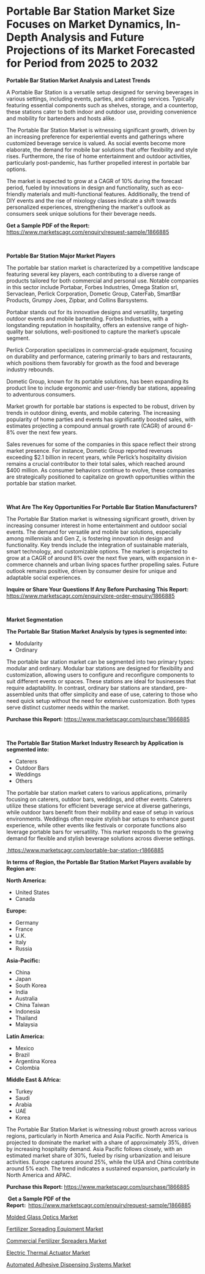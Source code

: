<p><h1>Portable Bar Station Market Size Focuses on Market Dynamics, In-Depth Analysis and Future Projections of its Market Forecasted for Period from 2025 to 2032</h1></p><p><strong>Portable Bar Station Market Analysis and Latest Trends</strong></p>
<p><p>A Portable Bar Station is a versatile setup designed for serving beverages in various settings, including events, parties, and catering services. Typically featuring essential components such as shelves, storage, and a countertop, these stations cater to both indoor and outdoor use, providing convenience and mobility for bartenders and hosts alike. </p><p>The Portable Bar Station Market is witnessing significant growth, driven by an increasing preference for experiential events and gatherings where customized beverage service is valued. As social events become more elaborate, the demand for mobile bar solutions that offer flexibility and style rises. Furthermore, the rise of home entertainment and outdoor activities, particularly post-pandemic, has further propelled interest in portable bar options.</p><p>The market is expected to grow at a CAGR of 10% during the forecast period, fueled by innovations in design and functionality, such as eco-friendly materials and multi-functional features. Additionally, the trend of DIY events and the rise of mixology classes indicate a shift towards personalized experiences, strengthening the market's outlook as consumers seek unique solutions for their beverage needs.</p></p>
<p><strong>Get a Sample PDF of the Report:&nbsp;</strong> <a href="https://www.marketscagr.com/enquiry/request-sample/1866885?utm_campaign=2095&utm_medium=2&utm_source=Github&utm_content=ia&utm_term=11042025&utm_id=portable-bar-station">https://www.marketscagr.com/enquiry/request-sample/1866885</a></p>
<p>&nbsp;</p>
<p><strong>Portable Bar Station Major Market Players</strong></p>
<p><p>The portable bar station market is characterized by a competitive landscape featuring several key players, each contributing to a diverse range of products tailored for both commercial and personal use. Notable companies in this sector include Portabar, Forbes Industries, Omega Station srl, Servaclean, Perlick Corporation, Dometic Group, CaterFab, SmartBar Products, Grumpy Joes, Zipbar, and Collins Barsystems.</p><p>Portabar stands out for its innovative designs and versatility, targeting outdoor events and mobile bartending. Forbes Industries, with a longstanding reputation in hospitality, offers an extensive range of high-quality bar solutions, well-positioned to capture the market’s upscale segment.</p><p>Perlick Corporation specializes in commercial-grade equipment, focusing on durability and performance, catering primarily to bars and restaurants, which positions them favorably for growth as the food and beverage industry rebounds.</p><p>Dometic Group, known for its portable solutions, has been expanding its product line to include ergonomic and user-friendly bar stations, appealing to adventurous consumers.</p><p>Market growth for portable bar stations is expected to be robust, driven by trends in outdoor dining, events, and mobile catering. The increasing popularity of home parties and events has significantly boosted sales, with estimates projecting a compound annual growth rate (CAGR) of around 6-8% over the next few years.</p><p>Sales revenues for some of the companies in this space reflect their strong market presence. For instance, Dometic Group reported revenues exceeding $2.1 billion in recent years, while Perlick’s hospitality division remains a crucial contributor to their total sales, which reached around $400 million. As consumer behaviors continue to evolve, these companies are strategically positioned to capitalize on growth opportunities within the portable bar station market.</p></p>
<p>&nbsp;</p>
<p><strong>What Are The Key Opportunities For Portable Bar Station Manufacturers?</strong></p>
<p><p>The Portable Bar Station market is witnessing significant growth, driven by increasing consumer interest in home entertainment and outdoor social events. The demand for versatile and mobile bar solutions, especially among millennials and Gen Z, is fostering innovation in design and functionality. Key trends include the integration of sustainable materials, smart technology, and customizable options. The market is projected to grow at a CAGR of around 8% over the next five years, with expansion in e-commerce channels and urban living spaces further propelling sales. Future outlook remains positive, driven by consumer desire for unique and adaptable social experiences.</p></p>
<p><strong>Inquire or Share Your Questions If Any Before Purchasing This Report:</strong> <a href="https://www.marketscagr.com/enquiry/pre-order-enquiry/1866885?utm_campaign=2095&utm_medium=2&utm_source=Github&utm_content=ia&utm_term=11042025&utm_id=portable-bar-station">https://www.marketscagr.com/enquiry/pre-order-enquiry/1866885</a></p>
<p>&nbsp;</p>
<p><strong>Market Segmentation</strong></p>
<p><strong>The Portable Bar Station Market Analysis by types is segmented into:</strong></p>
<p><ul><li>Modularity</li><li>Ordinary</li></ul></p>
<p><p>The portable bar station market can be segmented into two primary types: modular and ordinary. Modular bar stations are designed for flexibility and customization, allowing users to configure and reconfigure components to suit different events or spaces. These stations are ideal for businesses that require adaptability. In contrast, ordinary bar stations are standard, pre-assembled units that offer simplicity and ease of use, catering to those who need quick setup without the need for extensive customization. Both types serve distinct customer needs within the market.</p></p>
<p><strong>Purchase this Report:&nbsp;</strong><a href="https://www.marketscagr.com/purchase/1866885?utm_campaign=2095&utm_medium=2&utm_source=Github&utm_content=ia&utm_term=11042025&utm_id=portable-bar-station">https://www.marketscagr.com/purchase/1866885</a></p>
<p>&nbsp;</p>
<p><strong>The Portable Bar Station Market Industry Research by Application is segmented into:</strong></p>
<p><ul><li>Caterers</li><li>Outdoor Bars</li><li>Weddings</li><li>Others</li></ul></p>
<p><p>The portable bar station market caters to various applications, primarily focusing on caterers, outdoor bars, weddings, and other events. Caterers utilize these stations for efficient beverage service at diverse gatherings, while outdoor bars benefit from their mobility and ease of setup in various environments. Weddings often require stylish bar setups to enhance guest experience, while other events like festivals or corporate functions also leverage portable bars for versatility. This market responds to the growing demand for flexible and stylish beverage solutions across diverse settings.</p></p>
<p><a href="https://www.marketscagr.com/portable-bar-station-r1866885?utm_campaign=2095&utm_medium=2&utm_source=Github&utm_content=ia&utm_term=11042025&utm_id=portable-bar-station">&nbsp;https://www.marketscagr.com/portable-bar-station-r1866885</a></p>
<p><strong>In terms of Region, the Portable Bar Station Market Players available by Region are:</strong></p>
<p>
    <p> <strong> North America: </strong>
        <ul>
            <li>United States</li>
            <li>Canada</li>
        </ul>
        </p> 
    <p> <strong> Europe: </strong>
        <ul>
            <li>Germany</li>
            <li>France</li>
            <li>U.K.</li>
            <li>Italy</li>
            <li>Russia</li>
        </ul>
        </p> 
    <p> <strong> Asia-Pacific: </strong>
        <ul>
            <li>China</li>
            <li>Japan</li>
            <li>South Korea</li>
            <li>India</li>
            <li>Australia</li>
            <li>China Taiwan</li>
            <li>Indonesia</li>
            <li>Thailand</li>
            <li>Malaysia</li>
        </ul>
        </p> 
    <p> <strong> Latin America: </strong>
        <ul>
            <li>Mexico</li>
            <li>Brazil</li>
            <li>Argentina Korea</li>
            <li>Colombia</li>
        </ul>
        </p> 
    <p> <strong> Middle East & Africa: </strong>
        <ul>
            <li>Turkey</li>
            <li>Saudi</li>
            <li>Arabia</li>
            <li>UAE</li>
            <li>Korea</li>
        </ul>
    </p>
    </p>
<p><p>The Portable Bar Station Market is witnessing robust growth across various regions, particularly in North America and Asia Pacific. North America is projected to dominate the market with a share of approximately 35%, driven by increasing hospitality demand. Asia Pacific follows closely, with an estimated market share of 30%, fueled by rising urbanization and leisure activities. Europe captures around 25%, while the USA and China contribute around 5% each. The trend indicates a sustained expansion, particularly in North America and APAC.</p></p>
<p><strong>Purchase this Report: </strong><a href="https://www.marketscagr.com/purchase/1866885?utm_campaign=2095&utm_medium=2&utm_source=Github&utm_content=ia&utm_term=11042025&utm_id=portable-bar-station">https://www.marketscagr.com/purchase/1866885</a></p>
<p>&nbsp;<strong>Get a Sample PDF of the Report:&nbsp;&nbsp;</strong><a href="https://www.marketscagr.com/enquiry/request-sample/1866885?utm_campaign=2095&utm_medium=2&utm_source=Github&utm_content=ia&utm_term=11042025&utm_id=portable-bar-station">https://www.marketscagr.com/enquiry/request-sample/1866885</a></p>
<p><strong></strong></p>
<p><p><a href="https://github.com/pidlisseas/Market-Research-Report-List-1/blob/main/molded-glass-optics-market.md?utm_campaign=2095&utm_medium=2&utm_source=Github&utm_content=ia&utm_term=11042025&utm_id=portable-bar-station">Molded Glass Optics Market</a></p><p><a href="https://github.com/kaddahblejc/Market-Research-Report-List-1/blob/main/fertilizer-spreading-equipment-market.md?utm_campaign=2095&utm_medium=2&utm_source=Github&utm_content=ia&utm_term=11042025&utm_id=portable-bar-station">Fertilizer Spreading Equipment Market</a></p><p><a href="https://github.com/wakerizaak8g/Market-Research-Report-List-1/blob/main/commercial-fertilizer-spreaders-market.md?utm_campaign=2095&utm_medium=2&utm_source=Github&utm_content=ia&utm_term=11042025&utm_id=portable-bar-station">Commercial Fertilizer Spreaders Market</a></p><p><a href="https://github.com/chkrselia/Market-Research-Report-List-1/blob/main/electric-thermal-actuator-market.md?utm_campaign=2095&utm_medium=2&utm_source=Github&utm_content=ia&utm_term=11042025&utm_id=portable-bar-station">Electric Thermal Actuator Market</a></p><p><a href="https://github.com/tanckfelli84/Market-Research-Report-List-1/blob/main/automated-adhesive-dispensing-systems-market.md?utm_campaign=2095&utm_medium=2&utm_source=Github&utm_content=ia&utm_term=11042025&utm_id=portable-bar-station">Automated Adhesive Dispensing Systems Market</a></p></p>
